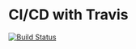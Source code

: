 # CI/CD with Travis

[![Build Status](https://app.travis-ci.com/mnchava/TravisCICD.svg?branch=main)](https://app.travis-ci.com/mnchava/TravisCICD)
